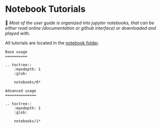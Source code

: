 # Notebook Tutorials

📜 *Most of the user guide is organized into jupyter notebooks,*
*that can be either read online (documentation or github interface) or downloaded and played with.*

All tutorials are located in the [notebook folder](./notebooks).

```{eval-rst}
Base usage
==========

.. toctree::
    :maxdepth: 1
    :glob:

    notebooks/0*

Advanced usage
==============

.. toctree::
    :maxdepth: 1
    :glob:

    notebooks/1*
```
